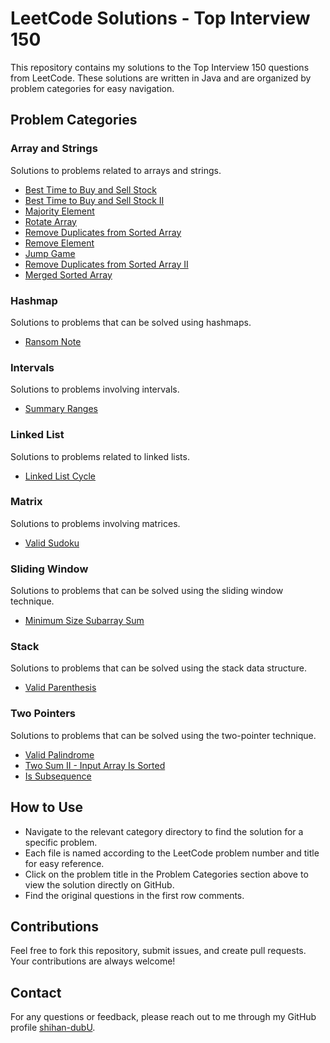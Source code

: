 # LeetCode Solutions - Top Interview 150

This repository contains my solutions to the Top Interview 150 questions from LeetCode. These solutions are written in Java and are organized by problem categories for easy navigation.

## Problem Categories

### Array and Strings

Solutions to problems related to arrays and strings.

- [Best Time to Buy and Sell Stock](top-interview-150/array-strings/121-best-time-to-buy-and-sell-stock.java)
- [Best Time to Buy and Sell Stock II](top-interview-150/array-strings/122-best-time-to-buy-and-sell-stock-ii.java)
- [Majority Element](top-interview-150/array-strings/169-majority-element.java)
- [Rotate Array](top-interview-150/array-strings/189-rotate-array.java)
- [Remove Duplicates from Sorted Array](top-interview-150/array-strings/26-remove-duplicates-from-sorted-array.java)
- [Remove Element](top-interview-150/array-strings/27-remove-element.java)
- [Jump Game](top-interview-150/array-strings/55-jump-game.java)
- [Remove Duplicates from Sorted Array II](top-interview-150/array-strings/80-remove-duplicates-from-sorted-array-ii.java)
- [Merged Sorted Array](top-interview-150/array-strings/88-merged-sorted-array.java)

### Hashmap

Solutions to problems that can be solved using hashmaps.

- [Ransom Note](top-interview-150/hashmap/383-ransom-note.java)

### Intervals

Solutions to problems involving intervals.

- [Summary Ranges](top-interview-150/intervals/282-summary-ranges.java)

### Linked List

Solutions to problems related to linked lists.

- [Linked List Cycle](top-interview-150/linked-list/141-linked-list-cycle.java)

### Matrix

Solutions to problems involving matrices.

- [Valid Sudoku](top-interview-150/matrix/36-valid-sudoku.java)

### Sliding Window

Solutions to problems that can be solved using the sliding window technique.

- [Minimum Size Subarray Sum](top-interview-150/sliding-window/209-minimum-size-subarray-sum.java)

### Stack

Solutions to problems that can be solved using the stack data structure.

- [Valid Parenthesis](top-interview-150/stack/20-valid-parenthesis.java)

### Two Pointers

Solutions to problems that can be solved using the two-pointer technique.

- [Valid Palindrome](top-interview-150/two-pointers/125-valid-palindrome.java)
- [Two Sum II - Input Array Is Sorted](top-interview-150/two-pointers/167-two-sum-ii-input-array-is-sorted.java)
- [Is Subsequence](top-interview-150/two-pointers/392-is-subsequence.java)

## How to Use

- Navigate to the relevant category directory to find the solution for a specific problem.
- Each file is named according to the LeetCode problem number and title for easy reference.
- Click on the problem title in the Problem Categories section above to view the solution directly on GitHub.
- Find the original questions in the first row comments.

## Contributions

Feel free to fork this repository, submit issues, and create pull requests. Your contributions are always welcome!

## Contact

For any questions or feedback, please reach out to me through my GitHub profile [shihan-dubU](https://github.com/shihan-dubU).
